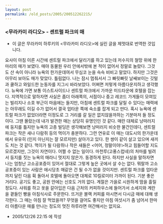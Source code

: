 ```yaml
---
layout: post
permalink: /old_posts/2005/200512262215/
---
```


### &lt;무라카미 라디오&gt; - 센트럴 파크의 매

* 이 글은 무라카미 하루키의 <무라카미 라디오>에 실린 글을 제멋대로 번역한 것입니다.

요사이 아침 이른 시간에 센트럴 파크에서 달리기를 하고 있는데 저수지의 철망 위에 한 마리의 매가 보였다. 매야 동물원 우리 안에서밖에 본 적이 없어서 정말로 놀랐다. 그것도 산 속이 아니라 뉴욕의 한가운데여서 무심코 눈을 슥슥 비비고 말았다. 하지만 그것은 아무리 보아도 매가 맞았다. 틀림없다. 나는 잠시 멈춰서서 그 빠릿빠릿 날쌔보이는 깃털과 쿨하고 와일드한 눈동자를 지그시 바라보았다. 어쩌면 저렇게 아름다운지하고 생각했다.
뉴욕에 가면 보통 이스트사이드나 센트럴 파크에서 가까운 미드타운에 호텔을 잡는다. 지역적으로 말하자면 사실은 좀더 아래쪽의, 서점이나 중고 레코드 가게들이 모여있는 빌리지나 소호 부근이 마음에는 들지만, 아침에 센트럴 파크를 달릴 수 있다는 매력에는 아무래도 이길 수가 없어서 결국 업타운 쪽에 숙소를 잡게 되고 만다. 혹시 뉴욕에 센트럴 파크가 없었더라면 이정도로 그 거리를 갈 일은 없지않을까하는 기분마저 들 정도이다.
그땐 몰랐는데 내가 발견한 매는 상당히 유명인인 것 같다. 매란 대체로 낭떠러지에 둥지를 틀지만 뉴욕의 고층 빌딩은 생각해보면 낭떠러지 비슷한 물건인데다, 센트럴 파크는 작은 새나 다람쥐 등의 먹이가 충분하다. 그런 연유로 이 매는 대도시의 한가운데에서 유유히 (인지 아닌지는 잘 모르지만) 살아가고 있다. 한 쌍이 같이 살고 있으며 새끼도 치는 것 같다. 먹이가 될 다람쥐나 작은 새들은 <어어, 정말이야!>하고 힘들어할 지도 모르겠지만, 그것이 자연이다. 어쩔 수 없는 일이다.
마천루(고풍스럽네)의 처마를 빌려서 둥지를 짓는 뉴욕의 매라니 멋지지 않은가. 동경하게 된다. 하지만 사실을 말하자면 나는 엄청난 고소공포증이 있어서 절대로 그렇게 높은 곳에서 살 수는 없다. 뭐랄까 고소공포증이 있는 사람은 애시당초 매같은 건 될 수가 없을 것이지만.
센트럴 파크를 업타운까지 달린 다음 휙 돌아서 호텔에 돌아오면 대체로 10킬로미터 가까이 된다. 기분 좋은 거리다. 공기도 좋고, 공원 안에는 신호도 거의 없다. 계절은 가을로 시원하게 땀을 흘릴 정도다. 샤워를 하고 옷을 갈아입은 다음 근처의 커피하우스에 들어가서 소세지와 계란을 곁들인 빵을 아침식사로 주문한다. 뜨거운 블랙 커피를 마시면서 다시금 매에 대해 생각한다. 그 매는 아침 잘 먹었을까?
무엇을 걸어도 좋지만 아침 여섯시가 좀 넘어서 한마리 아름다운 매를 만나는 정도의 멋진 하루라면 여간해서는 없지요. 
       


- 2005/12/26 22:15 에 작성